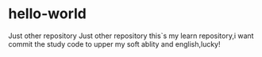 # hello-world
Just other repository
Just other repository this`s my learn repository,i want commit the study code to upper my soft ablity and english,lucky!
